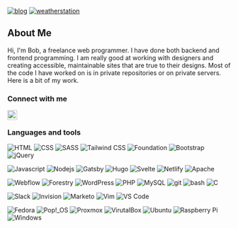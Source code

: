 [![blog](https://img.shields.io/website?label=blog&url=https%3A%2F%2Fblog.webguy.pw%2F)](https://blog.webguy.pw/)
[![weatherstation](https://img.shields.io/website?label=weather%20station&url=https%3A%2F%2Fbob.webguy.pw)](https://bob.webguy.pw/)

## About Me

Hi, I'm Bob, a freelance web programmer. I have done both backend and frontend programming. I am really good at working with designers and creating accessible, maintainable sites that are true to their designs. Most of the code I have worked on is in private repositories or on private servers. Here is a bit of my work.

### Connect with me

[<img align="left" alt="rabottomley | LinkedIn" width="22px" src="https://cdn.jsdelivr.net/npm/simple-icons@v3/icons/linkedin.svg" />][linkedin]

<br>

### Languages and tools

<img alt="HTML" src="https://img.shields.io/badge/html5-%23E34F26.svg?&style=for-the-badge&logo=html5&logoColor=white"/> <img alt="CSS" src="https://img.shields.io/badge/css3-%231572B6.svg?&style=for-the-badge&logo=css3&logoColor=white"/> <img alt="SASS" src="https://img.shields.io/badge/SASS-hotpink.svg?&style=for-the-badge&logo=SASS&logoColor=white"/> <img alt="Tailwind CSS" src="https://img.shields.io/badge/tailwind_css-%2338B2AC.svg?&style=for-the-badge&logo=tailwind-css&logoColor=white"/> <img alt="Foundation" src="https://img.shields.io/badge/foundation-%231779BA.svg?&style=for-the-badge&logo=foundation&logoColor=white"/> <img alt="Bootstrap" src="https://img.shields.io/badge/bootstrap-%23563D7C.svg?&style=for-the-badge&logo=bootstrap&logoColor=white"/> <img alt="jQuery" src="https://img.shields.io/badge/jquery-%230769AD.svg?&style=for-the-badge&logo=jquery&logoColor=white"/>

<img alt="Javascript" src="https://img.shields.io/badge/javascript-%23323330.svg?&style=for-the-badge&logo=javascript&logoColor=%23F7DF1E"/> <img alt="Nodejs" src="https://img.shields.io/badge/node.js-%2343853D.svg?&style=for-the-badge&logo=node.js&logoColor=white"/> <img alt="Gatsby" src="https://img.shields.io/badge/Gatsby-%23663399.svg?&style=for-the-badge&logo=gatsby&logoColor=white" /> <img alt="Hugo" src="https://img.shields.io/badge/Hugo-%23FF4088.svg?&style=for-the-badge&logo=hugo&logoColor=white"/> <img alt="Svelte" src="https://img.shields.io/badge/Svelte-%23FF3E00.svg?&style=for-the-badge&logo=svelte&logoColor=white"/> <img alt="Netlify" src="https://img.shields.io/badge/Netlify-%2300C7B7.svg?&style=for-the-badge&logo=netlify&logoColor=white"/> <img alt="Apache" src="https://img.shields.io/badge/apache-%23D42029.svg?&style=for-the-badge&logo=apache&logoColor=white"/>

<img alt="Webflow" src="https://img.shields.io/badge/Webflow-%234353FF.svg?&style=for-the-badge&logo=webflow&logoColor=white"/> <img alt="Forestry" src="https://img.shields.io/badge/Forestry-%23343A40.svg?&style=for-the-badge&logo=forestry&logoColor=white"/> <img alt="WordPress" src="https://img.shields.io/badge/WordPress-%2321759B.svg?&style=for-the-badge&logo=wordpress&logoColor=white"/> <img alt="PHP" src="https://img.shields.io/badge/php-%23777BB4.svg?&style=for-the-badge&logo=php&logoColor=white"/> <img alt="MySQL" src="https://img.shields.io/badge/mysql-%2300f.svg?&style=for-the-badge&logo=mysql&logoColor=white"/> <img alt="git" src="https://img.shields.io/badge/git-%23F05032.svg?&style=for-the-badge&logo=git&logoColor=white"/> <img alt="bash" src="https://img.shields.io/badge/bash-%234EAA25.svg?&style=for-the-badge&logo=gnubash&logoColor=white"/> <img alt="C" src="https://img.shields.io/badge/c-%2300599C.svg?&style=for-the-badge&logo=c&logoColor=white"/>

<img alt="Slack" src="https://img.shields.io/badge/slack-%234A154B.svg?&style=for-the-badge&logo=slack&logoColor=white"/> <img alt="Invision" src="https://img.shields.io/badge/invision-%23FF3366.svg?&style=for-the-badge&logo=invision&logoColor=white"/> <img alt="Marketo" src="https://img.shields.io/badge/Marketo-%235C4C9F.svg?&style=for-the-badge&logo=marketo&logoColor=white"/> <img alt="Vim" src="https://img.shields.io/badge/Vim-%23019733.svg?&style=for-the-badge&logo=vim&logoColor=white"/> <img alt="VS Code" src="https://img.shields.io/badge/VS%20Code-%23007ACC.svg?&style=for-the-badge&logo=visualstudiocode&logoColor=white"/>

<img alt="Fedora" src="https://img.shields.io/badge/Fedora-%23294172.svg?&style=for-the-badge&logo=fedora&logoColor=white"/> <img alt="Pop!_OS" src="https://img.shields.io/badge/Pop!__OS-%2348B9C7.svg?&style=for-the-badge&logo=popos&logoColor=white"/> <img alt="Proxmox" src="https://img.shields.io/badge/Proxmox-%23E57000.svg?&style=for-the-badge&logo=proxmox&logoColor=white"/> <img alt="VirutalBox" src="https://img.shields.io/badge/VirtualBox-%23183A61.svg?&style=for-the-badge&logo=virtualbox&logoColor=white"/> <img alt="Ubuntu" src="https://img.shields.io/badge/Ubuntu-%23E95420.svg?&style=for-the-badge&logo=ubuntu&logoColor=white"/> <img alt="Raspberry Pi" src="https://img.shields.io/badge/Raspberry%20Pi-%23A22846.svg?&style=for-the-badge&logo=raspberry%20pi&logoColor=white"/> <img alt="Windows" src="https://img.shields.io/badge/Windows-%230078D6.svg?&style=for-the-badge&logo=windows&logoColor=white"/>

<!-- br>

--->

<!--Turn off for now Details>
  <summary>:zap: Recent GitHub Activity</summary>

<START_SECTION:activity>

</details-->

<!-- details>
  <summary>:zap: GitHub Stats</summary>

  <img align="left" alt="rbottomley's GitHub Stats" src="https://github-readme-stats.rbottomley.vercel.app/api?username=rbottomley&show_icons=true&hide_border=true&count_private=true" />

</details-->

[linkedin]: https://linkedin.com/in/rabottomley
[weatherstation]: https://bob.webguy.pw
